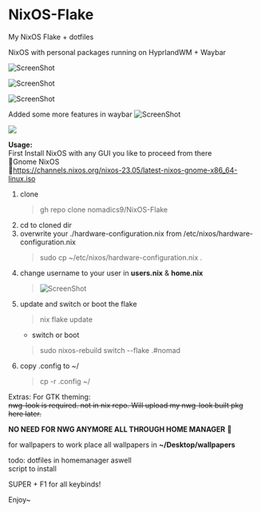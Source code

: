 # NixOS-Flake
My NixOS Flake + dotfiles

NixOS with personal packages running on HyprlandWM + Waybar


![ScreenShot](https://i.ibb.co/zZbTRPp/2023-05-22-T23-05-36-798602415-03-00.png)

![ScreenShot](https://i.ibb.co/FHh8QZM/2023-05-22-T23-05-59-807197950-03-00.png)

![ScreenShot](https://i.ibb.co/M9gs7n5/2023-05-22-T23-07-35-808155981-03-00.png)

Added some more features in waybar
![ScreenShot](https://i.ibb.co/6HRpPHX/screenshot.jpg)

[![](https://markdown-videos.deta.dev/youtube/PjE-PTNWwqs)](https://youtu.be/PjE-PTNWwqs)



<b>Usage:</b><br>
First Install NixOS with any GUI you like to proceed from there<br>
    👣Gnome NixOS<br>
    🔗https://channels.nixos.org/nixos-23.05/latest-nixos-gnome-x86_64-linux.iso
<br>
1. clone
    > gh repo clone nomadics9/NixOS-Flake
2. cd to cloned dir 
3. overwrite your ./hardware-configuration.nix from /etc/nixos/hardware-configuration.nix
    > sudo cp ~/etc/nixos/hardware-configuration.nix .
4. change username to your user in <b>users.nix</b> & <b>home.nix</b>
    > ![ScreenShot](https://i.ibb.co/VvwDffK/2023-06-06-T19-25-54-544297462-03-00.png)
5. update and switch or boot the flake
    > nix flake update
    - switch or boot
    > sudo nixos-rebuild switch --flake .#nomad
6. copy .config to ~/
    > cp -r .config ~/

Extras:
For GTK theming:<br>
<s>nwg-look is required. not in nix repo.
Will upload my nwg-look built pkg here later.</s><br>

<b>NO NEED FOR NWG ANYMORE ALL THROUGH HOME MANAGER</b> 🙋<br>

for wallpapers to work place all wallpapers in <b>~/Desktop/wallpapers</b>



todo:
dotfiles in homemanager aswell<br>
script to install <br>


SUPER + F1 for all keybinds!<br>

Enjoy~

